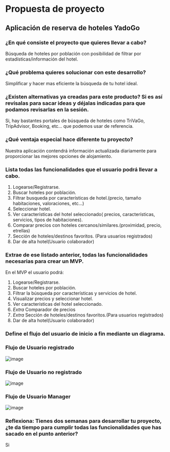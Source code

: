 # Propuesta de proyecto

## Aplicación de reserva de hoteles YadoGo

### ¿En qué consiste el proyecto que quieres llevar a cabo?

Búsqueda de hoteles por población con posibilidad de filtrar por estadísticas/información del hotel.

### ¿Qué problema quieres solucionar con este desarrollo?

Simplificar y hacer mas eficiente la búsqueda de tu hotel ideal.

### ¿Existen alternativas ya creadas para este producto? Si es así revísalas para sacar ideas y déjalas indicadas para que podamos revisarlas en la sesión.

Si, hay bastantes portales de búsqueda de hoteles como TriVaGo, TripAdvisor, Booking, etc... que podemos usar de referencia.

### ¿Qué ventaja especial hace diferente tu proyecto?

Nuestra aplicación contendrá información actualizada diariamente para proporcionar las mejores opciones de alojamiento.

### Lista todas las funcionalidades que el usuario podrá llevar a cabo.

1. Logearse/Registrarse.
2. Buscar hoteles por población.
3. Filtrar busqueda por características de hotel.(precio, tamaño habitaciones, valoraciones, etc...)
4. Seleccionar hotel.
5. Ver características del hotel seleccionado( precios, características, servicios, tipos de habitaciones).
6. Comparar precios con hoteles cercanos/similares.(proximidad, precio, etrellas)
7. Sección de hoteles/destinos favoritos. (Para usuarios registrados)
8. Dar de alta hotel(Usuario colaborador)

### Extrae de ese listado anterior, todas las funcionalidades necesarias para crear un MVP.

En el MVP el usuario podrá:

1. Logearse/Registrarse.
2. Buscar hoteles por población.
3. Filtrar la búsqueda por características y servicios de hotel.
4. Visualizar precios y seleccionar hotel.
5. Ver características del hotel seleccionado.
6. *Extra* Comparador de precios
7. *Extra* Sección de hoteles/destinos favoritos.(Para usuarios registrados)
8.  Dar de alta hotel(Usuario colaborador)

### Define el flujo del usuario de inicio a fin mediante un diagrama.
### Flujo de Usuario registrado 
![image](https://github.com/GitJanPlata/jpg-fe-gc-proyecto-final-planteamiento/assets/96839905/084febb8-c728-40d1-80ad-403cd01c30f0)
### Flujo de Usuario no registrado
![image](https://github.com/YadoGo/yadogo-task/assets/96839905/cd71fdee-99b0-4acd-a2b2-d30ac534f2a2)
### Flujo de Usuario Manager 
![image](https://github.com/YadoGo/yadogo-task/assets/96839905/37b9cb85-9217-421b-ab9a-1378f0bf1f95)




### Reflexiona: Tienes dos semanas para desarrollar tu proyecto, ¿te da tiempo para cumplir todas las funcionalidades que has sacado en el punto anterior?

Si
